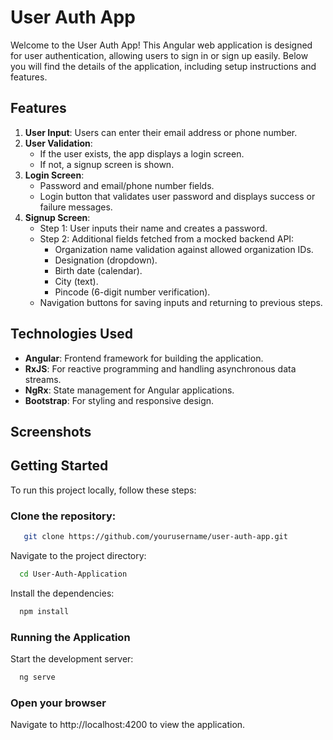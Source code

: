 # User Auth App
Welcome to the User Auth App! This Angular web application is designed for user authentication, allowing users to sign in or sign up easily. Below you will find the details of the application, including setup instructions and features.

## Features  
1. **User Input**: Users can enter their email address or phone number.  
2. **User Validation**:  
   - If the user exists, the app displays a login screen.  
   - If not, a signup screen is shown.  
3. **Login Screen**:  
   - Password and email/phone number fields.  
   - Login button that validates user password and displays success or failure messages.  
4. **Signup Screen**:  
   - Step 1: User inputs their name and creates a password.  
   - Step 2: Additional fields fetched from a mocked backend API:  
     - Organization name validation against allowed organization IDs.  
     - Designation (dropdown).  
     - Birth date (calendar).  
     - City (text).  
     - Pincode (6-digit number verification).  
   - Navigation buttons for saving inputs and returning to previous steps.  

## Technologies Used  
- **Angular**: Frontend framework for building the application.  
- **RxJS**: For reactive programming and handling asynchronous data streams.  
- **NgRx**: State management for Angular applications.  
- **Bootstrap**: For styling and responsive design.  

## Screenshots


## Getting Started

To run this project locally, follow these steps:

### Clone the repository:

```bash
   git clone https://github.com/yourusername/user-auth-app.git  
```

Navigate to the project directory:

```bash
  cd User-Auth-Application
```

Install the dependencies:

```bash
  npm install
```

### Running the Application

Start the development server:

```bash
  ng serve
```

### Open your browser

Navigate to http://localhost:4200 to view the application.
